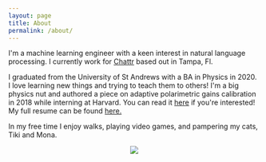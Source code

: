 ```yaml
---
layout: page
title: About
permalink: /about/
---
```


I'm a machine learning engineer with a keen interest in natural language processing. I currently work for [Chattr](https://chattr.ai/) based out in Tampa, Fl. 

I graduated from the University of St Andrews with a BA in Physics in 2020. I love learning new things and trying to teach them to others! I'm a big physics nut and authored a piece on adaptive polarimetric gains calibration in 2018 while interning at Harvard. You can read it [here](https://eventhorizontelescope.org/files/eht/files/EHT_memo_Steel_2019-CE-03.pdf) if you're interested! My full resume can be found [here.](assets/resume.pdf)

In my free time I enjoy walks, playing video games, and pampering my cats, Tiki and Mona.


<p align="center">
  <img width="auto" height="auto" src="/assets/tiki&mona.jpg">
</p>
